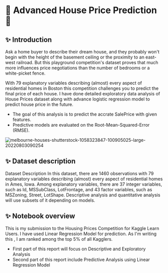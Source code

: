 # 🏡 Advanced House Price Prediction 🏡

## ✨ Introduction

Ask a home buyer to describe their dream house, and they probably won't begin with the height of the basement ceiling or the proximity to an east-west railroad. But this playground competition's dataset proves that much more influences price negotiations than the number of bedrooms or a white-picket fence.

With 79 explanatory variables describing (almost) every aspect of residential homes in Boston this competition challenges you to predict the final price of each house.
I have done detailed exploratory data analysis of House Prices dataset along with advance logistic regression model to predict house price in the future.
- The goal of this analysis is to predict the accrate SalePrice with given features.
- Predictive models are evaluated on the Root-Mean-Squared-Error (RMSE).


![melbourne-houses-shutterstock-1058323847-100905025-large-20220803090254](https://user-images.githubusercontent.com/102011433/188757907-0d2e6c2e-5057-41cb-999c-3b7a8ca6c62f.jpg)




## ✨ Dataset description
Dataset Description
In this dataset, there are 1460 observations with 79 explanatory variables describing (almost) every aspect of residential homes in Ames, Iowa. Among explanatory variables, there are 37 integer variables, such as Id, MSSubClass, LotFrontage, and 43 factor variables, such as MSZoning, Street, LotShape. Descriptive analysis and quantitative analysis will use subsets of it depending on models.

## ✨ Notebook overview
This is my submission to the Housing Prices Competition for Kaggle Learn Users. I have used Linear Regression Model for prediction. As I'm writing this , I am ranked among the top 5% of all Kagglers.
- First part of this report will focus on Descriptive and Exploratory Analysis
- Second part of this report include Predictive Analysis using Linear Regression Model

 
